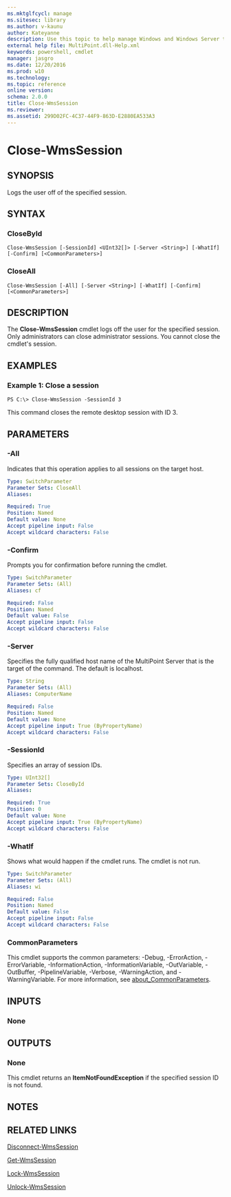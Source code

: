 ```yaml
---
ms.mktglfcycl: manage
ms.sitesec: library
ms.author: v-kaunu
author: Kateyanne
description: Use this topic to help manage Windows and Windows Server technologies with Windows PowerShell.
external help file: MultiPoint.dll-Help.xml
keywords: powershell, cmdlet
manager: jasgro
ms.date: 12/20/2016
ms.prod: w10
ms.technology: 
ms.topic: reference
online version: 
schema: 2.0.0
title: Close-WmsSession
ms.reviewer:
ms.assetid: 299D02FC-4C37-44F9-863D-E2880EA533A3
---
```


# Close-WmsSession

## SYNOPSIS
Logs the user off of the specified session.

## SYNTAX

### CloseById
```
Close-WmsSession [-SessionId] <UInt32[]> [-Server <String>] [-WhatIf] [-Confirm] [<CommonParameters>]
```

### CloseAll
```
Close-WmsSession [-All] [-Server <String>] [-WhatIf] [-Confirm] [<CommonParameters>]
```

## DESCRIPTION
The **Close-WmsSession** cmdlet logs off the user for the specified session.
Only administrators can close administrator sessions.
You cannot close the cmdlet's session.

## EXAMPLES

### Example 1: Close a session
```
PS C:\> Close-WmsSession -SessionId 3
```

This command closes the remote desktop session with ID 3.

## PARAMETERS

### -All
Indicates that this operation applies to all sessions on the target host.

```yaml
Type: SwitchParameter
Parameter Sets: CloseAll
Aliases: 

Required: True
Position: Named
Default value: None
Accept pipeline input: False
Accept wildcard characters: False
```

### -Confirm
Prompts you for confirmation before running the cmdlet.

```yaml
Type: SwitchParameter
Parameter Sets: (All)
Aliases: cf

Required: False
Position: Named
Default value: False
Accept pipeline input: False
Accept wildcard characters: False
```

### -Server
Specifies the fully qualified host name of the MultiPoint Server that is the target of the command.
The default is localhost.

```yaml
Type: String
Parameter Sets: (All)
Aliases: ComputerName

Required: False
Position: Named
Default value: None
Accept pipeline input: True (ByPropertyName)
Accept wildcard characters: False
```

### -SessionId
Specifies an array of session IDs.

```yaml
Type: UInt32[]
Parameter Sets: CloseById
Aliases: 

Required: True
Position: 0
Default value: None
Accept pipeline input: True (ByPropertyName)
Accept wildcard characters: False
```

### -WhatIf
Shows what would happen if the cmdlet runs.
The cmdlet is not run.

```yaml
Type: SwitchParameter
Parameter Sets: (All)
Aliases: wi

Required: False
Position: Named
Default value: False
Accept pipeline input: False
Accept wildcard characters: False
```

### CommonParameters
This cmdlet supports the common parameters: -Debug, -ErrorAction, -ErrorVariable, -InformationAction, -InformationVariable, -OutVariable, -OutBuffer, -PipelineVariable, -Verbose, -WarningAction, and -WarningVariable. For more information, see [about_CommonParameters](https://go.microsoft.com/fwlink/?LinkID=113216).

## INPUTS

### None

## OUTPUTS

### None
This cmdlet returns an **ItemNotFoundException** if the specified session ID is not found.

## NOTES

## RELATED LINKS

[Disconnect-WmsSession](./Disconnect-WmsSession.md)

[Get-WmsSession](./Get-WmsSession.md)

[Lock-WmsSession](./Lock-WmsSession.md)

[Unlock-WmsSession](./Unlock-WmsSession.md)

